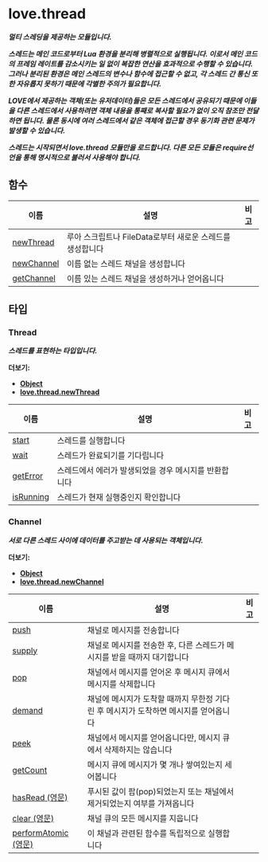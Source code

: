 # love.thread

<b><i>
멀티 스레딩을 제공하는 모듈입니다.

스레드는 메인 코드로부터 Lua 환경을 분리해 병렬적으로 실행됩니다. 이로서 메인 코드의 프레임 레이트를 감소시키는 일 없이 복잡한 연산을 효과적으로 수행할 수 있습니다. 그러나 분리된 환경은 메인 스레드의 변수나 함수에 접근할 수 없고, 각 스레드 간 통신 또한 자유롭지 못하기 때문에 각별한 주의가 필요합니다.

LOVE에서 제공하는 객체(또는 유저데이터)들은 모든 스레드에서 공유되기 때문에 이들을 다른 스레드에서 사용하려면 객체 내용을 통째로 복사할 필요가 없이 오직 참조만 전달하면 됩니다. 물론 동시에 여러 스레드에서 같은 객체에 접근할 경우 동기화 관련 문제가 발생할 수 있습니다.

스레드는 시작되면서 love.thread 모듈만을 로드합니다. 다른 모든 모듈은 require선언을 통해 명시적으로 불러서 사용해야 합니다.
<b></i>

## 함수

| 이름                                                                  | 설명                                                                        | 비고 |
|----------------------------------------------------------------------|-----------------------------------------------------------------------------|------|
| [newThread](https://love2d.org/wiki/love.thread.newThread_(한국어))   | 루아 스크립트나 FileData로부터 새로운 스레드를 생성합니다                       |      |
| [newChannel](https://love2d.org/wiki/love.thread.newChannel_(한국어)) | 이름 없는 스레드 채널을 생성합니다                                             |      |
| [getChannel](https://love2d.org/wiki/love.thread.getChannel_(한국어)) | 이름 있는 스레드 채널을 생성하거나 얻어옵니다                                   |      |

## 타입

### Thread

<b><i>
스레드를 표현하는 타입입니다.
</b></i>

더보기:
- [Object](api/love?id=Object)
- [love.thread.newThread](https://love2d.org/wiki/love.thread.newThread_(한국어))

| 이름                                                           | 설명                                             | 비고 |
|----------------------------------------------------------------|-------------------------------------------------|-------|
| [start](https://love2d.org/wiki/Thread:start_(한국어))         | 스레드를 실행합니다                                |     |
| [wait](https://love2d.org/wiki/Thread:wait_(한국어))           | 스레드가 완료되기를 기다립니다                      |     |
| [getError](https://love2d.org/wiki/Thread:getError_(한국어))   | 스레드에서 에러가 발생되었을 경우 메시지를 반환합니다 |     |
| [isRunning](https://love2d.org/wiki/Thread:isRunning_(한국어)) | 스레드가 현재 실행중인지 확인합니다                  |     |

### Channel

<b><i>
서로 다른 스레드 사이에 데이터를 주고받는 데 사용되는 객체입니다.
</b></i>

더보기:
- [Object](api/love?id=Object)
- [love.thread.newChannel](https://love2d.org/wiki/love.thread.newChannel_(한국어))

| 이름                                                                  | 설명                                                                              | 비고  |
|----------------------------------------------------------------------|-----------------------------------------------------------------------------------|-------|
| [push](https://love2d.org/wiki/Channel:push_(한국어))                 | 채널로 메시지를 전송합니다                                                          |      |
| [supply](https://love2d.org/wiki/Channel:supply_(한국어))             | 채널로 메시지를 전송한 후, 다른 스레드가 메시지를 받을 때까지 대기합니다                |      |
| [pop](https://love2d.org/wiki/Channel:pop_(한국어))                   | 채널에서 메시지를 얻어온 후 메시지 큐에서 메시지를 삭제합니다                          |      |
| [demand](https://love2d.org/wiki/Channel:demand_(한국어))             | 채널에 메시지가 도착할 때까지 무한정 기다린 후 메시지가 도착하면 메시지를 얻어옵니다     |      |
| [peek](https://love2d.org/wiki/Channel:peek_(한국어))                 | 채널에서 메시지를 얻어옵니다만, 메시지 큐에서 삭제하지는 않습니다                       |      |         
| [getCount](https://love2d.org/wiki/Channel:getCount_(한국어))         | 메시지 큐에 메시지가 몇 개나 쌓여있는지 세어봅니다                                     |      |
| [hasRead (영문)](https://love2d.org/wiki/Channel:hasRead)             | 푸시된 값이 팝(pop)되었는지 또는 채널에서 제거되었는지 여부를 가져옵니다                |      |
| [clear (영문)](https://love2d.org/wiki/Channel:clear)                 | 채널 큐의 모든 메시지를 지웁니다                                                     |      |
| [performAtomic (영문)](https://love2d.org/wiki/Channel:performAtomic) | 이 채널과 관련된 함수를 독립적으로 실행합니다                                         |      |